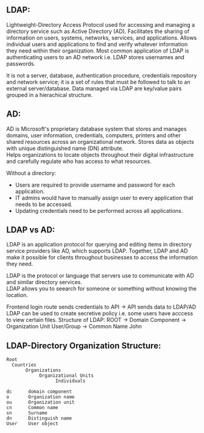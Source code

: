 ## LDAP:
Lightweight-Directory Access Protocol used for accessing and managing a directory service such as Active Directory (AD). Facilitates the sharing
of information on users, systems, networks, services, and applications. Allows individual users and applications to find and verify whatever information
they need within their organization. Most common application of LDAP is authenticating users to an AD network i.e. LDAP stores usernames and passwords.

It is not a server, database, authentication procedure, credentials repository and network service; it is a set of rules that must be followed to talk to an external
server/database. Data managed via LDAP are key/value pairs grouped in a hierachical structure.

## AD:
AD is Microsoft's proprietary database system that stores and manages domains, user information, credentials, computers, printers and other shared resources across an organizational network. Stores data as objects with unique distinguished name (DN) attribute.  
Helps organizations to locate objects throughout their digital infrastructure and carefully regulate who has access to what resources.

Without a directory:
- Users are required to provide username and password for each application.
- IT admins would have to manually assign user to every application that needs to be accessed.
- Updating credentials need to be performed across all applications.

## LDAP vs AD:
LDAP is an application protocol for querying and editing items in directory service providers like AD, which supports LDAP.
Together, LDAP and AD make it possible for clients throughout businesses to access the information they need.

LDAP is the protocol or language that servers use to communicate with AD and similar directory services.  
LDAP allows you to seearch for someone or something without knowing the location. 


Frontend login route sends credentials to API -> API sends data to LDAP/AD
LDAP can be used to create secretive policy i.e. some users have acccess to view certain files.
Structure of LDAP:
ROOT -> Domain Component -> Organization Unit User/Group -> Common Name John

## LDAP-Directory Organization Structure:
```
Root 
  Countries
       Organizations
            Organizational Units
                  Individuals

dc      domain component
o       Organization name
ou      Organization unit
cn      Common name
sn      Surname
dn      Distinguish name
User    User object
```
